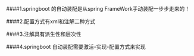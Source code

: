 ####1.springboot 的自动装配是从spring FrameWork手动装配一步步走来的！

####2.配置方式有xml和注解二种方式

####3.注解具有派生性和层次性

####4.springboot 自动装配需要激活-实现-配置方式来实现
    